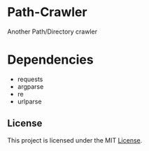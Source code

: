 # Path-Crawler
Another Path/Directory crawler

# Dependencies
 - requests
 - argparse
 - re
 - urlparse

## License
This project is licensed under the MIT [License](LICENSE).
